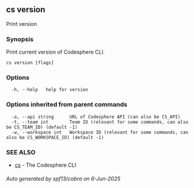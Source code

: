 ## cs version

Print version

### Synopsis

Print current version of Codesphere CLI.

```
cs version [flags]
```

### Options

```
  -h, --help   help for version
```

### Options inherited from parent commands

```
  -a, --api string      URL of Codesphere API (can also be CS_API)
  -t, --team int        Team ID (relevant for some commands, can also be CS_TEAM_ID) (default -1)
  -w, --workspace int   Workspace ID (relevant for some commands, can also be CS_WORKSPACE_ID) (default -1)
```

### SEE ALSO

* [cs](cs.md)	 - The Codesphere CLI

###### Auto generated by spf13/cobra on 6-Jun-2025
